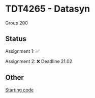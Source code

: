 # TDT4265 - Datasyn

Group 200

## Status
Assignment 1: :white_check_mark:

Assignment 2: :x: Deadline 21.02

## Other
[Starting code](https://github.com/hukkelas/TDT4265-StarterCode)
